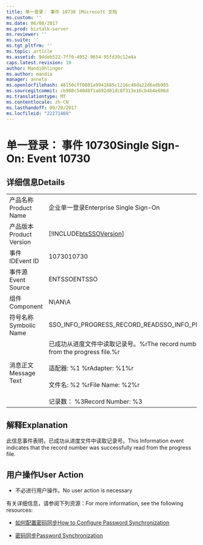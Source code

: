 ```yaml
---
title: 单一登录： 事件 10730 |Microsoft 文档
ms.custom: ''
ms.date: 06/08/2017
ms.prod: biztalk-server
ms.reviewer: ''
ms.suite: ''
ms.tgt_pltfrm: ''
ms.topic: article
ms.assetid: 94deb522-7ff0-4952-9654-95fd39c12e4a
caps.latest.revision: 10
author: MandiOhlinger
ms.author: mandia
manager: anneta
ms.openlocfilehash: 48150cff0801a9941685c1216c48da22d6adb985
ms.sourcegitcommit: cb908c540d8f1a692d01dc8f313e16cb4b4e696d
ms.translationtype: MT
ms.contentlocale: zh-CN
ms.lasthandoff: 09/20/2017
ms.locfileid: "22271469"
---
```

# <a name="single-sign-on-event-10730"></a><span data-ttu-id="33d42-102">单一登录： 事件 10730</span><span class="sxs-lookup"><span data-stu-id="33d42-102">Single Sign-On: Event 10730</span></span>
## <a name="details"></a><span data-ttu-id="33d42-103">详细信息</span><span class="sxs-lookup"><span data-stu-id="33d42-103">Details</span></span>  
  
|||  
|-|-|  
|<span data-ttu-id="33d42-104">产品名称</span><span class="sxs-lookup"><span data-stu-id="33d42-104">Product Name</span></span>|<span data-ttu-id="33d42-105">企业单一登录</span><span class="sxs-lookup"><span data-stu-id="33d42-105">Enterprise Single Sign-On</span></span>|  
|<span data-ttu-id="33d42-106">产品版本</span><span class="sxs-lookup"><span data-stu-id="33d42-106">Product Version</span></span>|[!INCLUDE[btsSSOVersion](../includes/btsssoversion-md.md)]|  
|<span data-ttu-id="33d42-107">事件 ID</span><span class="sxs-lookup"><span data-stu-id="33d42-107">Event ID</span></span>|<span data-ttu-id="33d42-108">10730</span><span class="sxs-lookup"><span data-stu-id="33d42-108">10730</span></span>|  
|<span data-ttu-id="33d42-109">事件源</span><span class="sxs-lookup"><span data-stu-id="33d42-109">Event Source</span></span>|<span data-ttu-id="33d42-110">ENTSSO</span><span class="sxs-lookup"><span data-stu-id="33d42-110">ENTSSO</span></span>|  
|<span data-ttu-id="33d42-111">组件</span><span class="sxs-lookup"><span data-stu-id="33d42-111">Component</span></span>|<span data-ttu-id="33d42-112">N\A</span><span class="sxs-lookup"><span data-stu-id="33d42-112">N\A</span></span>|  
|<span data-ttu-id="33d42-113">符号名称</span><span class="sxs-lookup"><span data-stu-id="33d42-113">Symbolic Name</span></span>|<span data-ttu-id="33d42-114">SSO_INFO_PROGRESS_RECORD_READ</span><span class="sxs-lookup"><span data-stu-id="33d42-114">SSO_INFO_PROGRESS_RECORD_READ</span></span>|  
|<span data-ttu-id="33d42-115">消息正文</span><span class="sxs-lookup"><span data-stu-id="33d42-115">Message Text</span></span>|<span data-ttu-id="33d42-116">已成功从进度文件中读取记录号。%r</span><span class="sxs-lookup"><span data-stu-id="33d42-116">The record number was successfully read from the progress file.%r</span></span><br /><br /> <span data-ttu-id="33d42-117">适配器: %1 %r</span><span class="sxs-lookup"><span data-stu-id="33d42-117">Adapter: %1%r</span></span><br /><br /> <span data-ttu-id="33d42-118">文件名: %2 %r</span><span class="sxs-lookup"><span data-stu-id="33d42-118">File Name: %2%r</span></span><br /><br /> <span data-ttu-id="33d42-119">记录数： %3</span><span class="sxs-lookup"><span data-stu-id="33d42-119">Record Number: %3</span></span>|  
  
## <a name="explanation"></a><span data-ttu-id="33d42-120">解释</span><span class="sxs-lookup"><span data-stu-id="33d42-120">Explanation</span></span>  
 <span data-ttu-id="33d42-121">此信息事件表明，已成功从进度文件中读取记录号。</span><span class="sxs-lookup"><span data-stu-id="33d42-121">This Information event indicates that the record number was successfully read from the progress file.</span></span>  
  
## <a name="user-action"></a><span data-ttu-id="33d42-122">用户操作</span><span class="sxs-lookup"><span data-stu-id="33d42-122">User Action</span></span>  
  
-   <span data-ttu-id="33d42-123">不必进行用户操作。</span><span class="sxs-lookup"><span data-stu-id="33d42-123">No user action is necessary</span></span>  
  
 <span data-ttu-id="33d42-124">有关详细信息，请参阅下列资源：</span><span class="sxs-lookup"><span data-stu-id="33d42-124">For more information, see the following resources:</span></span>  
  
-   [<span data-ttu-id="33d42-125">如何配置密码同步</span><span class="sxs-lookup"><span data-stu-id="33d42-125">How to Configure Password Synchronization</span></span>](../core/how-to-configure-password-synchronization.md)  
  
-   [<span data-ttu-id="33d42-126">密码同步</span><span class="sxs-lookup"><span data-stu-id="33d42-126">Password Synchronization</span></span>](../core/password-synchronization2.md)